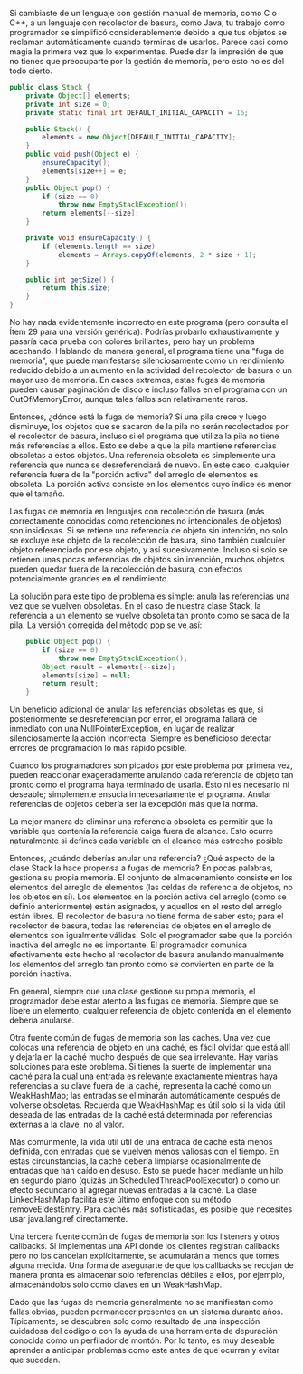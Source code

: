 Si cambiaste de un lenguaje con gestión manual de memoria, como C o C++, a un lenguaje con recolector de basura, como Java, tu trabajo como programador se simplificó considerablemente debido a que tus objetos se reclaman automáticamente cuando terminas de usarlos. Parece casi como magia la primera vez que lo experimentas. Puede dar la impresión de que no tienes que preocuparte por la gestión de memoria, pero esto no es del todo cierto.


```java
public class Stack {
    private Object[] elements;
    private int size = 0;
    private static final int DEFAULT_INITIAL_CAPACITY = 16;

    public Stack() {
        elements = new Object[DEFAULT_INITIAL_CAPACITY];
    }
    public void push(Object e) {
        ensureCapacity();
        elements[size++] = e;
    }
    public Object pop() {
        if (size == 0)
            throw new EmptyStackException();
        return elements[--size];
    }

    private void ensureCapacity() {
        if (elements.length == size)
            elements = Arrays.copyOf(elements, 2 * size + 1);
    }

    public int getSize() {
        return this.size;
    }
}
```

No hay nada evidentemente incorrecto en este programa (pero consulta el Ítem 29 para una versión genérica). Podrías probarlo exhaustivamente y pasaría cada prueba con colores brillantes, pero hay un problema acechando. Hablando de manera general, el programa tiene una "fuga de memoria", que puede manifestarse silenciosamente como un rendimiento reducido debido a un aumento en la actividad del recolector de basura o un mayor uso de memoria. En casos extremos, estas fugas de memoria pueden causar paginación de disco e incluso fallos en el programa con un OutOfMemoryError, aunque tales fallos son relativamente raros.

Entonces, ¿dónde está la fuga de memoria? Si una pila crece y luego disminuye, los objetos que se sacaron de la pila no serán recolectados por el recolector de basura, incluso si el programa que utiliza la pila no tiene más referencias a ellos. Esto se debe a que la pila mantiene referencias obsoletas a estos objetos. Una referencia obsoleta es simplemente una referencia que nunca se desreferenciará de nuevo. En este caso, cualquier referencia fuera de la "porción activa" del arreglo de elementos es obsoleta. La porción activa consiste en los elementos cuyo índice es menor que el tamaño.

Las fugas de memoria en lenguajes con recolección de basura (más correctamente conocidas como retenciones no intencionales de objetos) son insidiosas. Si se retiene una referencia de objeto sin intención, no solo se excluye ese objeto de la recolección de basura, sino también cualquier objeto referenciado por ese objeto, y así sucesivamente. Incluso si solo se retienen unas pocas referencias de objetos sin intención, muchos objetos pueden quedar fuera de la recolección de basura, con efectos potencialmente grandes en el rendimiento.

La solución para este tipo de problema es simple: anula las referencias una vez que se vuelven obsoletas. En el caso de nuestra clase Stack, la referencia a un elemento se vuelve obsoleta tan pronto como se saca de la pila. La versión corregida del método pop se ve así:

```java
    public Object pop() {
        if (size == 0)
            throw new EmptyStackException();
        Object result = elements[--size];
        elements[size] = null;
        return result;
    }
```
Un beneficio adicional de anular las referencias obsoletas es que, si posteriormente se desreferencian por error, el programa fallará de inmediato con una NullPointerException, en lugar de realizar silenciosamente la acción incorrecta. Siempre es beneficioso detectar errores de programación lo más rápido posible.

Cuando los programadores son picados por este problema por primera vez, pueden reaccionar exageradamente anulando cada referencia de objeto tan pronto como el programa haya terminado de usarla. Esto ni es necesario ni deseable; simplemente ensucia innecesariamente el programa. Anular referencias de objetos debería ser la excepción más que la norma.

La mejor manera de eliminar una referencia obsoleta es permitir que la variable que contenía la referencia caiga fuera de alcance. Esto ocurre naturalmente si defines cada variable en el alcance más estrecho posible 


Entonces, ¿cuándo deberías anular una referencia? ¿Qué aspecto de la clase Stack la hace propensa a fugas de memoria? En pocas palabras, gestiona su propia memoria. El conjunto de almacenamiento consiste en los elementos del arreglo de elementos (las celdas de referencia de objetos, no los objetos en sí). Los elementos en la porción activa del arreglo (como se definió anteriormente) están asignados, y aquellos en el resto del arreglo están libres. El recolector de basura no tiene forma de saber esto; para el recolector de basura, todas las referencias de objetos en el arreglo de elementos son igualmente válidas. Solo el programador sabe que la porción inactiva del arreglo no es importante. El programador comunica efectivamente este hecho al recolector de basura anulando manualmente los elementos del arreglo tan pronto como se convierten en parte de la porción inactiva.

En general, siempre que una clase gestione su propia memoria, el programador debe estar atento a las fugas de memoria. Siempre que se libere un elemento, cualquier referencia de objeto contenida en el elemento debería anularse.

Otra fuente común de fugas de memoria son las cachés. Una vez que colocas una referencia de objeto en una caché, es fácil olvidar que está allí y dejarla en la caché mucho después de que sea irrelevante. Hay varias soluciones para este problema. Si tienes la suerte de implementar una caché para la cual una entrada es relevante exactamente mientras haya referencias a su clave fuera de la caché, representa la caché como un WeakHashMap; las entradas se eliminarán automáticamente después de volverse obsoletas. Recuerda que WeakHashMap es útil solo si la vida útil deseada de las entradas de la caché está determinada por referencias externas a la clave, no al valor.

Más comúnmente, la vida útil útil de una entrada de caché está menos definida, con entradas que se vuelven menos valiosas con el tiempo. En estas circunstancias, la caché debería limpiarse ocasionalmente de entradas que han caído en desuso. Esto se puede hacer mediante un hilo en segundo plano (quizás un ScheduledThreadPoolExecutor) o como un efecto secundario al agregar nuevas entradas a la caché. La clase LinkedHashMap facilita este último enfoque con su método removeEldestEntry. Para cachés más sofisticadas, es posible que necesites usar java.lang.ref directamente.

Una tercera fuente común de fugas de memoria son los listeners y otros callbacks. Si implementas una API donde los clientes registran callbacks pero no los cancelan explícitamente, se acumularán a menos que tomes alguna medida. Una forma de asegurarte de que los callbacks se recojan de manera pronta es almacenar solo referencias débiles a ellos, por ejemplo, almacenándolos solo como claves en un WeakHashMap.

Dado que las fugas de memoria generalmente no se manifiestan como fallas obvias, pueden permanecer presentes en un sistema durante años. Típicamente, se descubren solo como resultado de una inspección cuidadosa del código o con la ayuda de una herramienta de depuración conocida como un perfilador de montón. Por lo tanto, es muy deseable aprender a anticipar problemas como este antes de que ocurran y evitar que sucedan.




